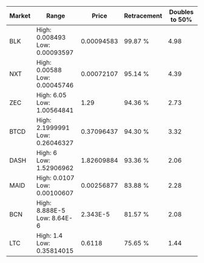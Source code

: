 | Market | Range | Price| Retracement | Doubles to 50% |
| --- | --- | --- | --- | --- |
| BLK | High: 0.008493<br />Low: 0.00093597 | 0.00094583 | 99.87 % | 4.98 |
| NXT | High: 0.00588<br />Low: 0.00045746 | 0.00072107 | 95.14 % | 4.39 |
| ZEC | High: 6.05<br />Low: 1.00564841 | 1.29 | 94.36 % | 2.73 |
| BTCD | High: 2.1999991<br />Low: 0.26046327 | 0.37096437 | 94.30 % | 3.32 |
| DASH | High: 6<br />Low: 1.52906962 | 1.82609884 | 93.36 % | 2.06 |
| MAID | High: 0.0107<br />Low: 0.00100607 | 0.00256877 | 83.88 % | 2.28 |
| BCN | High: 8.888E-5<br />Low: 8.64E-6 | 2.343E-5 | 81.57 % | 2.08 |
| LTC | High: 1.4<br />Low: 0.35814015 | 0.6118 | 75.65 % | 1.44 |
